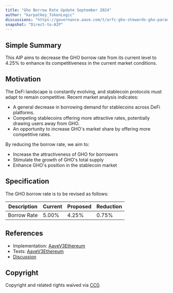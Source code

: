 ```yaml
---
title: "Gho Borrow Rate Update September 2024"
author: "karpatkey_TokenLogic"
discussions: "https://governance.aave.com/t/arfc-gho-stewards-gho-parameter-adjustments/17289/32"
snapshot: "Direct-to-AIP"
---
```


## Simple Summary

This AIP aims to decrease the GHO borrow rate from its current level to 4.25% to enhance its competitiveness in the current market conditions.

## Motivation

The DeFi landscape is constantly evolving, and stablecoin protocols must adapt to remain competitive. Recent market analysis indicates:

- A general decrease in borrowing demand for stablecoins across DeFi platforms.
- Competing stablecoins offering more attractive rates, potentially drawing users away from GHO.
- An opportunity to increase GHO's market share by offering more competitive rates.

By reducing the borrow rate, we aim to:

- Increase the attractiveness of GHO for borrowers
- Stimulate the growth of GHO's total supply
- Enhance GHO's position in the stablecoin market

## Specification

The GHO borrow rate is to be revised as follows:

| Description | Current | Proposed | Reduction |
| ----------- | ------- | -------- | --------- |
| Borrow Rate | 5.00%   | 4.25%    | 0.75%     |

## References

- Implementation: [AaveV3Ethereum](https://github.com/bgd-labs/aave-proposals-v3/blob/main/src/20240912_AaveV3Ethereum_GhoBorrowRateUpdateSeptember2024/AaveV3Ethereum_GhoBorrowRateUpdateSeptember2024_20240912.sol)
- Tests: [AaveV3Ethereum](https://github.com/bgd-labs/aave-proposals-v3/blob/main/src/20240912_AaveV3Ethereum_GhoBorrowRateUpdateSeptember2024/AaveV3Ethereum_GhoBorrowRateUpdateSeptember2024_20240912.t.sol)
- [Discussion](https://governance.aave.com/t/arfc-gho-stewards-gho-parameter-adjustments/17289/32)

## Copyright

Copyright and related rights waived via [CC0](https://creativecommons.org/publicdomain/zero/1.0/).
